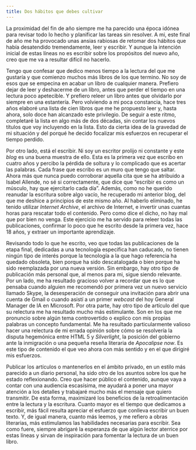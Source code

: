```yaml
---
title: Dos hábitos que debes cultivar
---
```

La proximidad del fin de año siempre me ha parecido una época idónea para revisar todo lo hecho y planificar las tareas sin resolver. A mi, este final de año me ha provocado unas ansias rabiosas de retomar dos hábitos que había desatendido tremendamente, leer y escribir. Y aunque la intención inicial de estas líneas no es escribir sobre los propósitos del nuevo año, creo que me va a resultar difícil no hacerlo. 

Tengo que confesar que dedico menos tiempo a la lectura del que me gustaría y que comienzo muchos más libros de los que termino. No soy de esos que se empecina en acabar un libro de cualquier manera. Prefiero dejar de leer y deshacerme de un libro, antes que perder el tiempo en una lectura poco apetecible. Y prefiero releer un libro antes que olvidarlo por siempre en una estantería. Pero volviendo a mi poca constancia, hace tres años elaboré una lista de cien libros que me he propuesto leer y, hasta ahora, solo doce han alcanzado este privilegio. De seguir a este ritmo, completaré la lista en algo más de dos décadas, sin contar los nuevos títulos que voy incluyendo en la lista. Esto da cierta idea de la gravedad de mi situación y del porqué he decido focalizar mis esfuerzos en recuperar el tiempo perdido.

Por otro lado, está el escribir. Ni soy un escritor prolijo ni constante y este _blog_ es una buena muestra de ello. Esta es la primera vez que escribo en cuatro años y percibo la pérdida de soltura y lo complicado que es acertar las palabras. Cada frase que escribo es un muro que tengo que saltar. Ahora más que nunca puedo corroborar aquella cita que se ha atribuido a Isabel Allende, no sé si correctamente, que dice que “escribir es como un músculo, hay que ejercitarlo cada día”. Además, como no he querido reanudar la escritura sobre algo vacío, he recuperado mi anterior blog, del que me deshice a principios de este mismo año. Al haberlo eliminado, he tenido utilizar _Internet Archive_, el archivo de Internet, e invertir unas cuantas horas para rescatar todo el contenido. Pero como dice el dicho, no hay mal que por bien no venga. Este ejercicio me ha servido para releer todas las publicaciones, confirmar lo poco que he escrito desde la primera vez, hace 18 años, y extraer un importante aprendizaje.

Revisando todo lo que he escrito, veo que todas las publicaciones de la etapa final, dedicadas a una tecnología especifica han caducado, no tienen ningún tipo de interés porque la tecnología a la que hago referencia ha quedado obsoleta, bien porque ha sido descatalogada o bien porque ha sido reemplazada por una nueva versión. Sin embargo, hay otro tipo de publicación más personal que, al menos para mi, sigue siendo relevante. Por un lado, me ha resultado gracioso volver a recordar que es lo que pensaba cuando alguien me recomendó por primera vez un nuevo servicio llamado Skype, la desesperación de conseguir una invitación para abrir una cuenta de Gmail o cuando asistí a un primer _webcast_ del hoy General Manager de IA en Microsoft. Por otra parte, hay otro tipo de artículo del que su relectura me ha resultado mucho más estimulante. Son en los que me pronuncio sobre algún tema controvertido o explico con mis propias palabras un concepto fundamental. Me ha resultado particularmente valioso hacer una relectura de mi errada opinión sobre cómo se resolvería la disputa hegemónica entre HTML 5 y _Silverlight_, la posición del gobierno ante la inmigración o una pequeña reseña literaria de _Apocalipse now_. Es este tipo de contenido el que veo ahora con más sentido y en el que dirigiré mis esfuerzos.

Publicar los artículos o mantenerlos en el ámbito privado, en un estilo más parecido a un diario personal, ha sido otro de los asuntos sobre los que he estado reflexionando. Creo que hacer público el contenido, aunque vaya a contar con una audiencia escasísima, me ayudará a poner una mayor atención a los detalles y trabajaré mucho más el mensaje que quiero transmitir. De esta forma, maximizaré los beneficios de la retroalimentación entre la lectura y la escritura. Cuanto mayor es el tiempo que dedicamos a escribir, más fácil resulta apreciar el esfuerzo que conlleva escribir un buen texto. Y, de igual manera, cuanto más leemos, y me refiero a obras literarias, más estimulamos las habilidades necesarias para escribir. Sea como fuere, siempre abrigaré la esperanza de que algún lector aterrice por estas líneas y sirvan de inspiración para fomentar la lectura de un buen libro. 
